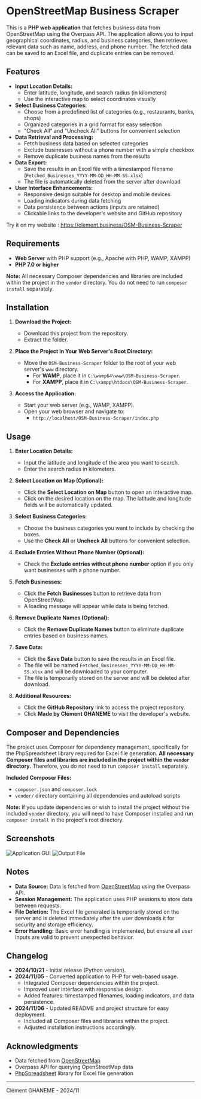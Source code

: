 # OpenStreetMap Business Scraper

This is a **PHP web application** that fetches business data from OpenStreetMap using the Overpass API. The application allows you to input geographical coordinates, radius, and business categories, then retrieves relevant data such as name, address, and phone number. The fetched data can be saved to an Excel file, and duplicate entries can be removed.

## Features

- **Input Location Details:**
  - Enter latitude, longitude, and search radius (in kilometers)
  - Use the interactive map to select coordinates visually
- **Select Business Categories:**
  - Choose from a predefined list of categories (e.g., restaurants, banks, shops)
  - Organized categories in a grid format for easy selection
  - "Check All" and "Uncheck All" buttons for convenient selection
- **Data Retrieval and Processing:**
  - Fetch business data based on selected categories
  - Exclude businesses without a phone number with a simple checkbox
  - Remove duplicate business names from the results
- **Data Export:**
  - Save the results in an Excel file with a timestamped filename (`Fetched_Businesses_YYYY-MM-DD_HH-MM-SS.xlsx`)
  - The file is automatically deleted from the server after download
- **User Interface Enhancements:**
  - Responsive design suitable for desktop and mobile devices
  - Loading indicators during data fetching
  - Data persistence between actions (inputs are retained)
  - Clickable links to the developer's website and GitHub repository
 
Try it on my website : https://clement.business/OSM-Business-Scraper

## Requirements

- **Web Server** with PHP support (e.g., Apache with PHP, WAMP, XAMPP)
- **PHP 7.0 or higher**

**Note:** All necessary Composer dependencies and libraries are included within the project in the `vendor` directory. You do not need to run `composer install` separately.

## Installation

1. **Download the Project:**

   - Download this project from the repository.
   - Extract the folder.

2. **Place the Project in Your Web Server's Root Directory:**

   - Move the `OSM-Business-Scraper` folder to the root of your web server's `www` directory.
     - For **WAMP**, place it in `C:\wamp64\www\OSM-Business-Scraper`.
     - For **XAMPP**, place it in `C:\xampp\htdocs\OSM-Business-Scraper`.

3. **Access the Application:**

   - Start your web server (e.g., WAMP, XAMPP).
   - Open your web browser and navigate to:
     - `http://localhost/OSM-Business-Scraper/index.php`

## Usage

1. **Enter Location Details:**

   - Input the latitude and longitude of the area you want to search.
   - Enter the search radius in kilometers.

2. **Select Location on Map (Optional):**

   - Click the **Select Location on Map** button to open an interactive map.
   - Click on the desired location on the map. The latitude and longitude fields will be automatically updated.

3. **Select Business Categories:**

   - Choose the business categories you want to include by checking the boxes.
   - Use the **Check All** or **Uncheck All** buttons for convenient selection.

4. **Exclude Entries Without Phone Number (Optional):**

   - Check the **Exclude entries without phone number** option if you only want businesses with a phone number.

5. **Fetch Businesses:**

   - Click the **Fetch Businesses** button to retrieve data from OpenStreetMap.
   - A loading message will appear while data is being fetched.

6. **Remove Duplicate Names (Optional):**

   - Click the **Remove Duplicate Names** button to eliminate duplicate entries based on business names.

7. **Save Data:**

   - Click the **Save Data** button to save the results in an Excel file.
   - The file will be named `Fetched_Businesses_YYYY-MM-DD_HH-MM-SS.xlsx` and will be downloaded to your computer.
   - The file is temporarily stored on the server and will be deleted after download.

8. **Additional Resources:**

   - Click the **GitHub Repository** link to access the project repository.
   - Click **Made by Clément GHANEME** to visit the developer's website.

## Composer and Dependencies

The project uses Composer for dependency management, specifically for the PhpSpreadsheet library required for Excel file generation. **All necessary Composer files and libraries are included in the project within the `vendor` directory.** Therefore, you do not need to run `composer install` separately.

**Included Composer Files:**

- `composer.json` and `composer.lock`
- `vendor/` directory containing all dependencies and autoload scripts

**Note:** If you update dependencies or wish to install the project without the included `vendor` directory, you will need to have Composer installed and run `composer install` in the project's root directory.

## Screenshots

![Application GUI](Screenshot_1.png)
![Output File](Screenshot_2.jpg)

## Notes

- **Data Source:** Data is fetched from [OpenStreetMap](https://www.openstreetmap.org/) using the Overpass API.
- **Session Management:** The application uses PHP sessions to store data between requests.
- **File Deletion:** The Excel file generated is temporarily stored on the server and is deleted immediately after the user downloads it for security and storage efficiency.
- **Error Handling:** Basic error handling is implemented, but ensure all user inputs are valid to prevent unexpected behavior.

## Changelog

- **2024/10/21** - Initial release (Python version).
- **2024/11/05** - Converted application to PHP for web-based usage.
  - Integrated Composer dependencies within the project.
  - Improved user interface with responsive design.
  - Added features: timestamped filenames, loading indicators, and data persistence.
- **2024/11/06** - Updated README and project structure for easy deployment.
  - Included all Composer files and libraries within the project.
  - Adjusted installation instructions accordingly.

## Acknowledgments

- Data fetched from [OpenStreetMap](https://www.openstreetmap.org/)
- Overpass API for querying OpenStreetMap data
- [PhpSpreadsheet](https://github.com/PHPOffice/PhpSpreadsheet) library for Excel file generation

---

Clément GHANEME - 2024/11
